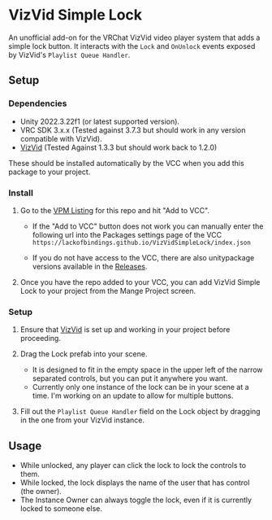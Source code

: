 # VizVid Simple Lock

An unofficial add-on for the VRChat VizVid video player system that adds a simple lock button. It interacts with the `Lock` and `OnUnlock` events exposed by VizVid's `Playlist Queue Handler`.

## Setup

### Dependencies

- Unity 2022.3.22f1 (or latest supported version).
- VRC SDK 3.x.x (Tested against 3.7.3 but should work in any version compatible with VizVid).
- [VizVid](https://github.com/JLChnToZ/VVMW) (Tested Against 1.3.3 but should work back to 1.2.0)

These should be installed automatically by the VCC when you add this package to your project.

### Install

1. Go to the [VPM Listing](https://lackofbindings.github.io/VizVidSimpleLock/) for this repo and hit "Add to VCC".
   
   - If the "Add to VCC" button does not work you can manually enter the following url into the Packages settings page of the VCC `https://lackofbindings.github.io/VizVidSimpleLock/index.json` 

   - If you do not have access to the VCC, there are also unitypackage versions available in the [Releases](https://github.com/lackofbindings/VizVidSimpleLock/releases/latest).

2. Once you have the repo added to your VCC, you can add VizVid Simple Lock to your project from the Mange Project screen.

### Setup

1. Ensure that [VizVid](https://github.com/JLChnToZ/VVMW) is set up and working in your project before proceeding.
   
2. Drag the Lock prefab into your scene.
   - It is designed to fit in the empty space in the upper left of the narrow separated controls, but you can put it anywhere you want.
   - Currently only one instance of the lock can be in your scene at a time. I'm working on an update to allow for multiple buttons.
	
3. Fill out the `Playlist Queue Handler` field on the Lock object by dragging in the one from your VizVid instance.

## Usage

- While unlocked, any player can click the lock to lock the controls to them.
- While locked, the lock displays the name of the user that has control (the owner).
- The Instance Owner can always toggle the lock, even if it is currently locked to someone else.
